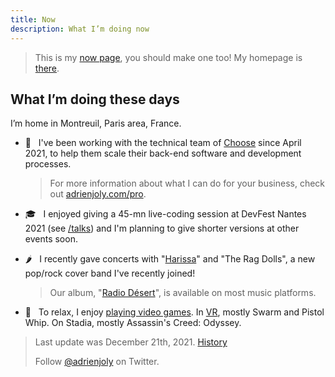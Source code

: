 ```yaml
---
title: Now
description: What I’m doing now
---
```


> This is my [now page](http://nownownow.com/about), you should make one too! My homepage is [there](/).

## What I’m doing these days

I’m home in Montreuil, Paris area, France.

- 💼  &nbsp; I've been working with the technical team of [Choose](https://appchoose.io/) since April 2021, to help them scale their back-end software and development processes.

  > For more information about what I can do for your business, check out [adrienjoly.com/pro](/pro).

- 🎓  &nbsp; I enjoyed giving a 45-mn live-coding session at DevFest Nantes 2021 (see [/talks](/talks)) and I'm planning to give shorter versions at other events soon.

- 🌶  &nbsp; I recently gave concerts with "[Harissa](https://www.facebook.com/harissaquartet)" and "The Rag Dolls", a new pop/rock cover band I've recently joined!

  > Our album, "[Radio Désert](https://harissa.bandcamp.com/album/radio-d-sert)", is available on most music platforms.

- 👾  &nbsp; To relax, I enjoy [playing video games](https://ggapp.io/omikron). In [VR](/vr), mostly Swarm and Pistol Whip. On Stadia, mostly Assassin's Creed: Odyssey.

> Last update was December 21th, 2021. [History](https://github.com/adrienjoly/adrienjoly.github.com/commits/master/now)
>
> Follow [@adrienjoly](https://twitter.com/adrienjoly) on Twitter.
